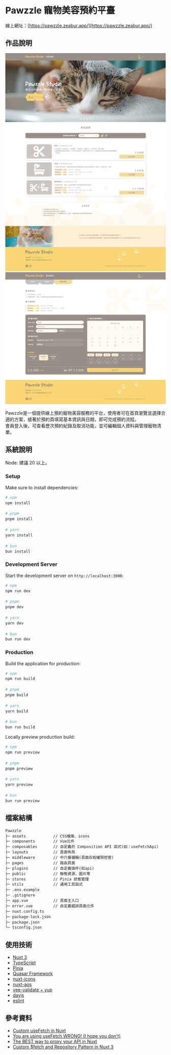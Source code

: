 # Pawzzle 寵物美容預約平臺

線上網址：[https://pawzzle.zeabur.app/](https://pawzzle.zeabur.app/)

## 作品說明
![image](./public/demo/home.png)
![image](./public/demo/booking.png)

Pawzzle是一個提供線上預約寵物美容服務的平台，使用者可在首頁瀏覽並選擇合適的方案，接著於預約頁填寫基本資訊與日期，即可完成預約流程。<br>
會員登入後，可查看歷次預約紀錄及取消功能，並可編輯個人資料與管理寵物清單。

## 系統說明
Node: 建議 20 以上。
### Setup
Make sure to install dependencies:
```bash
# npm
npm install

# pnpm
pnpm install

# yarn
yarn install

# bun
bun install
```

### Development Server
Start the development server on `http://localhost:3000`:
```bash
# npm
npm run dev

# pnpm
pnpm dev

# yarn
yarn dev

# bun
bun run dev
```

### Production
Build the application for production:
```bash
# npm
npm run build

# pnpm
pnpm build

# yarn
yarn build

# bun
bun run build
```
Locally preview production build:
```bash
# npm
npm run preview

# pnpm
pnpm preview

# yarn
yarn preview

# bun
bun run preview
```

## 檔案結構
```txt
Pawzzle
├─ assets            // CSS檔案、icons
├─ components        // Vue元件
├─ composables       // 自定義的 Composition API 函式(如：useFetchApi)
├─ layouts           // 頁面佈局
├─ middleware        // 中介層邏輯(頁面存取權限控管)
├─ pages             // 路由頁面
├─ plugins           // 自定義插件(如api)
├─ public            // 靜態資源，圖片等
├─ stores            // Pinia 狀態管理
├─ utils             // 通用工具函式
├─ .env.example      
├─ .gitignore         
├─ app.vue           // 頁面主入口
├─ error.vue         // 自定義錯誤頁面元件
├─ nuxt.config.ts    
├─ package-lock.json
├─ package.json
└─ tsconfig.json
```
## 使用技術
- [Nuxt 3](https://nuxt.com/)
- [TypeScript](https://www.typescriptlang.org/)
- [Pinia](https://pinia.vuejs.org/)
- [Quasar Framework](https://quasar.dev/)
- [nuxt-icons](https://nuxt.com/modules/icons)
- [nuxt-aos](https://nuxt.com/modules/aos)
- [vee-validate + yup](https://vee-validate.logaretm.com/v4/)
- [dayjs](https://day.js.org/)
- [eslint](https://eslint.org/)

## 參考資料
- [Custom useFetch in Nuxt](https://nuxt.com/docs/guide/recipes/custom-usefetch)
- [You are using useFetch WRONG! (I hope you don't)](https://www.youtube.com/watch?v=njsGVmcWviY)
- [The BEST way to proxy your API in Nuxt](https://www.youtube.com/watch?v=J4E5uYz5AY8)
- [Custom $fetch and Repository Pattern in Nuxt 3](https://www.youtube.com/watch?v=jXH8Tr-exhI)